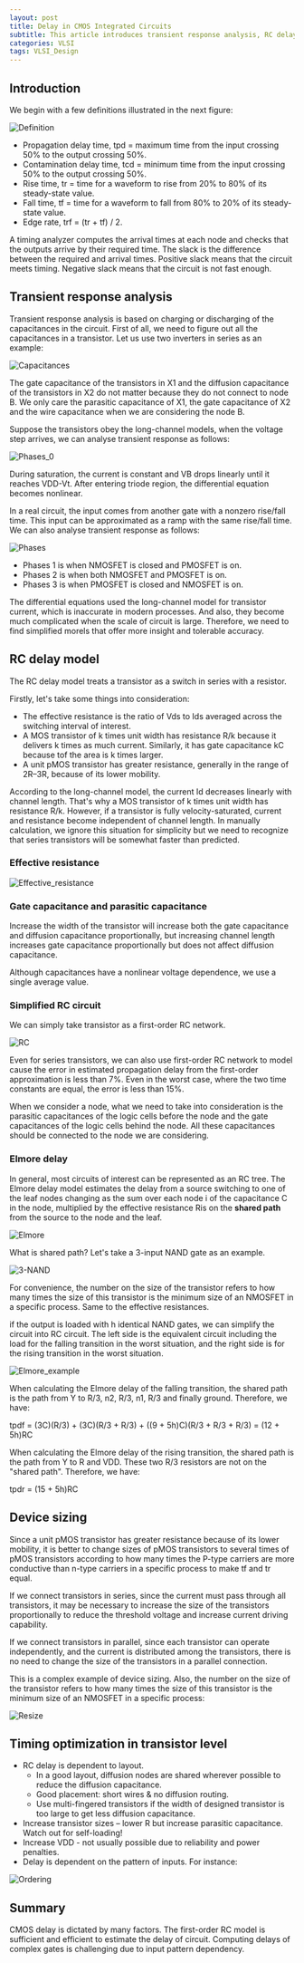 ```yaml
---
layout: post
title: Delay in CMOS Integrated Circuits
subtitle: This article introduces transient response analysis, RC delay model, Elmore delay device sizing and strategies to optimize timing in transistor level.
categories: VLSI
tags: VLSI_Design
---
```


## Introduction

We begin with a few definitions illustrated in the next figure:

![Definition](https://ruichenqi.github.io/assets/images/VLSI/2/definitions.png)

- Propagation delay time, tpd = maximum time from the input crossing 50% to the output crossing 50%.
- Contamination delay time, tcd = minimum time from the input crossing 50% to the output crossing 50%.
- Rise time, tr = time for a waveform to rise from 20% to 80% of its steady-state value.
- Fall time, tf = time for a waveform to fall from 80% to 20% of its steady-state value.
- Edge rate, trf = (tr + tf) / 2.

A timing analyzer computes the arrival times at each node and checks that the outputs arrive by their required time. The slack is the difference between the required and arrival times. Positive slack means that the circuit meets timing. Negative slack means that the circuit is not fast enough.

## Transient response analysis

Transient response analysis is based on charging or discharging of the capacitances in the circuit. First of all, we need to figure out all the capacitances in a transistor. Let us use two inverters in series as an example:

![Capacitances](https://ruichenqi.github.io/assets/images/VLSI/2/capacitances.png)

The gate capacitance of the transistors in X1 and the diffusion capacitance of the transistors in X2 do not matter because they do not connect to node B. We only care the parasitic capacitance of X1, the gate capacitance of X2 and the wire capacitance when we are considering the node B.

Suppose the transistors obey the long-channel models, when the voltage step arrives, we can analyse transient response as follows:

![Phases_0](https://ruichenqi.github.io/assets/images/VLSI/2/phases_0.png)

During saturation, the current is constant and VB drops linearly until it reaches VDD-Vt. After entering triode region, the differential equation becomes nonlinear.

In a real circuit, the input comes from another gate with a nonzero rise/fall time. This input can be approximated as a ramp with the same rise/fall time. We can also analyse transient response as follows:

![Phases](https://ruichenqi.github.io/assets/images/VLSI/2/phases.png)

- Phases 1 is when NMOSFET is closed and PMOSFET is on.
- Phases 2 is when both NMOSFET and PMOSFET is on.
- Phases 3 is when PMOSFET is closed and NMOSFET is on.

The differential equations used the long-channel model for transistor current, which is inaccurate in modern processes. And also, they become much complicated when the scale of circuit is large. Therefore, we need to find simplified morels that offer more insight and tolerable accuracy.

## RC delay model

The RC delay model treats a transistor as a switch in series with a resistor.

Firstly, let's take some things into consideration:
- The effective resistance is the ratio of Vds to Ids averaged across the switching interval of interest.
- A MOS transistor of k times unit width has resistance R/k because it delivers k times as much current. Similarly, it has gate capacitance kC because tof the area is k times larger.
- A unit pMOS transistor has greater resistance, generally in the range of 2R–3R, because of its lower mobility.
  
According to the long-channel model, the current Id decreases linearly with channel length. That's why a MOS transistor of k times unit width has resistance R/k. However, if a transistor is fully velocity-saturated, current and resistance become independent of channel length. In manually calculation, we ignore this situation for simplicity but we need to recognize that series transistors will be somewhat faster than predicted.

### Effective resistance

![Effective_resistance](https://ruichenqi.github.io/assets/images/VLSI/2/effective_resistance.png)

### Gate capacitance and parasitic capacitance

Increase the width of the transistor will increase both the gate capacitance and diffusion capacitance proportionally, but increasing channel length increases gate capacitance proportionally but does not affect diffusion capacitance.

Although capacitances have a nonlinear voltage dependence, we use a single average value.

### Simplified RC circuit

We can simply take transistor as a first-order RC network.

![RC](https://ruichenqi.github.io/assets/images/VLSI/2/RC.png)

Even for series transistors, we can also use first-order RC network to model cause the error in estimated propagation delay from the first-order approximation is less than 7%. Even in the worst case, where the two time constants are equal, the error is less than 15%.

When we consider a node, what we need to take into consideration is the parasitic capacitances of the logic cells before the node and the gate capacitances of the logic cells behind the node. All these capacitances should be connected to the node we are considering.

### Elmore delay

In general, most circuits of interest can be represented as an RC tree. The Elmore delay model estimates the delay from a source switching to one of the leaf nodes changing as the sum over each node i of the capacitance C in the node, multiplied by the effective resistance Ris on the **shared path** from the source to the node and the leaf.

![Elmore](https://ruichenqi.github.io/assets/images/VLSI/2/elmore.png)

What is shared path? Let's take a 3-input NAND gate as an example.

![3-NAND](https://ruichenqi.github.io/assets/images/VLSI/2/3-NAND.png)

For convenience, the number on the size of the transistor refers to how many times the size of this transistor is the minimum size of an NMOSFET in a specific process. Same to the effective resistances.

if the output is loaded with h identical NAND gates, we can simplify the circuit into RC circuit. The left side is the equivalent circuit including the load for the falling transition in the worst situation, and the right side is for the rising transition in the worst situation.

![Elmore_example](https://ruichenqi.github.io/assets/images/VLSI/2/elmore_example.png)

When calculating the Elmore delay of the falling transition, the shared path is the path from Y to R/3, n2, R/3, n1, R/3 and finally ground. Therefore, we have:

tpdf = (3C)(R/3) + (3C)(R/3 + R/3) + ((9 + 5h)C)(R/3 + R/3 + R/3) = (12 + 5h)RC

When calculating the Elmore delay of the rising transition, the shared path is the path from Y to R and VDD. These two R/3 resistors are not on the "shared path". Therefore, we have:

tpdr = (15 + 5h)RC

## Device sizing

Since a unit pMOS transistor has greater resistance because of its lower mobility, it is better to change sizes of pMOS transistors to several times of pMOS transistors according to how many times the P-type carriers are more conductive than n-type carriers in a specific process to make tf and tr equal. 

If we connect transistors in series, since the current must pass through all transistors, it may be necessary to increase the size of the transistors proportionally to reduce the threshold voltage and increase current driving capability.

If we connect transistors in parallel, since each transistor can operate independently, and the current is distributed among the transistors, there is no need to change the size of the transistors in a parallel connection.

This is a complex example of device sizing. Also, the number on the size of the transistor refers to how many times the size of this transistor is the minimum size of an NMOSFET in a specific process:

![Resize](https://ruichenqi.github.io/assets/images/VLSI/2/resize.png)

## Timing optimization in transistor level

- RC delay is dependent to layout.
  - In a good layout, diffusion nodes are shared wherever possible to reduce the diffusion capacitance. 
  - Good placement: short wires & no diffusion routing.
  - Use multi-fingered transistors if the width of designed transistor is too large to get less diffusion capacitance.
- Increase transistor sizes – lower R but increase parasitic capacitance. Watch out for self-loading!
- Increase VDD - not usually possible due to reliability and power penalties.
- Delay is dependent on the pattern of inputs. For instance:

![Ordering](https://ruichenqi.github.io/assets/images/VLSI/2/ordering.png)

## Summary

CMOS delay is dictated by many factors. The first-order RC model is sufficient and efficient to estimate the delay of circuit. Computing delays of complex gates is challenging due to input pattern dependency. 


